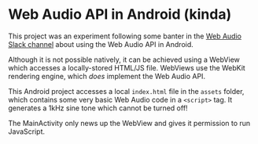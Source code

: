 # Web Audio API in Android (kinda)

This project was an experiment following some banter in the [Web Audio Slack channel](http://web-audio.slack.com) about using the Web Audio API in Android.

Although it is not possible natively, it can be achieved using a WebView which accesses a locally-stored HTML/JS file. WebViews use the WebKit rendering engine, which *does* implement the Web Audio API.

This Android project accesses a local `index.html` file in the `assets` folder, which contains some very basic Web Audio code in a `<script>` tag. It generates a 1kHz sine tone which cannot be turned off!

The MainActivity only news up the WebView and gives it permission to run JavaScript.



